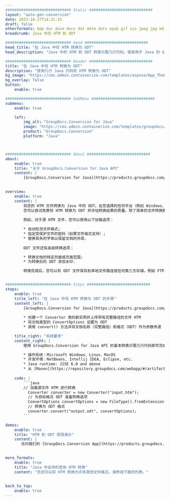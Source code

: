 ```yaml
---
############################# Static ############################
layout: "auto-gen-conversion"
date: 2023-10-27T14:21:15
draft: false
otherformats: bmp doc docm docx dot dotm dotx epub gif ico jpeg jpg md odt ott pdf png psd rtf tex tif tiff txt xps
breadcrumb: Java 中的 HTM 到 ODT

############################# Head ############################
head_title: "在 Java 中将 HTM 转换为 ODT"
head_description: "Java 中的 HTM 到 ODT 转换只需几行代码。使用用于 Java 的 GroupDocs 文档转换 API 转换 160 多种文件格式"

############################# Header ############################
title: "在 Java 中将 HTM 转换为 ODT"
description: "使用几行 Java 代码将 HTM 转换为 ODT"
bg_image: "https://cms.admin.containerize.com/templates/aspose/App_Themes/V3/images/bg/header1.png"
bg_overlay: false
button:
    enable: true

############################# SubMenu ############################
submenu:
    enable: true

    left:
        img_alt: "GroupDocs.Conversion for Java"
        image: "https://cms.admin.containerize.com/templates/groupdocs/images/product-logos/90x90-noborder/groupdocs-conversion-java.png"
        product: "GroupDocs.Conversion"
        platform: "Java"



############################# About ############################
about:
    enable: true
    title: "关于 GroupDocs.Conversion for Java API"
    content: |
        [GroupDocs.Conversion for Java](https://products.groupdocs.com/conversion/java/) 是一种高级文件格式转换 API，用于在 Microsoft Office、OpenDocument、PDF、HTML、电子邮件、CAD 等流行图像和文档格式之间进行转换。只需几行代码即可完成更多工作。本机 API 会自动检测原始文档的格式，并提供许多选项来自定义转换后的文档。除了从文档中提取信息的功能外，它还默认支持将转换结果缓存到本地磁盘。但是，任何类型的缓存存储都可以通过实施适当的接口来支持 - Amazon S3、Dropbox、Google Drive、Windows Azure、Reddis 或任何其他接口。
    

overview:
    enable: true
    content: |
        将您的 HTM 文件转换为 Java 中的 ODT。在您选择的任何平台（例如 Windows、Linux、macOS）上，只需几行 Java 代码。
        您可以尝试免费将 HTM 转换为 ODT 并评估转换结果的质量。除了简单的文件转换脚本外，您还可以尝试更复杂的选项来加载 HTM 源文件并存储 ODT 输出。 
        
        例如，对于源 HTM 文件，您可以使用以下加载选项：

        * 自动检测文件格式;
        * 指定受保护文件的密码（如果文件格式支持）;
        * 替换丢失的字体以保留文档的外观.
        
        ODT 文件还有高级转换选项：

        * 转换文档的特定页面或页面范围;
        * 为转换后的 ODT 添加水印.

        转换完成后，您可以将 ODT 文件保存到本地文件路径或任何第三方存储，例如 FTP、Amazon S3、Google Drive、Dropbox 等。请注意 - 转换 HTM到 ODT，您不需要安装任何额外的软件，例如 MS Office、Open Office、Adobe Acrobat Reader 等。


############################# Steps ############################
steps:
    enable: true
    title_left: "在 Java 中将 HTM 转换为 ODT 的步骤"
    content_left: |
        [GroupDocs.Conversion for Java](https://products.groupdocs.com/conversion/java/) 允许开发人员使用几行代码轻松地将 HTM 文件转换为 ODT。
        
        * 创建一个 Converter 类的新实例并上传带有完整路径的文件 HTM
        * 将文档类型的 ConvertOptions 设置为 ODT
        * 调用 convert() 方法并将文档名称（完整路径）和格式（ODT）作为参数传递

    title_right: "系统要求"
    content_right: |
        使用 GroupDocs.Conversion for Java API 的基本转换只需几行代码即可完成。所有主要平台和操作系统都支持我们的 API。在执行以下代码之前，请确保您的系统上安装了以下先决条件。

        * 操作系统：Microsoft Windows、Linux、MacOS
        * 开发环境：NetBeans, Intellij IDEA, Eclipse, etc.
        * Java runtime: J2SE 6.0 and above
        * 从 [Maven](https://repository.groupdocs.com/webapp/#/artifacts/browse/tree/General/repo/com/groupdocs/groupdocs-conversion) 获取最新的 GroupDocs.Conversion for Java
         
    code: |
        ```java    
        // 加载源文件 HTM 进行转换
          Converter converter = new Converter("input.htm");
          // 为目标格式 ODT 准备转换选项
          ConvertOptions convertOptions = new FileType().fromExtension("odt").getConvertOptions();
          // 转换为 ODT 格式
          converter.convert("output.odt", convertOptions);
        ```

demos:
    enable: true
    title: "HTM 到 ODT 现场演示"
    content: |
       访问我们的 [GroupDocs.Conversion App](https://products.groupdocs.app/conversion/family) 网站并立即尝试 HTM 到 ODT 转换。免费演示具有以下好处
          

more_formats:
    enable: true
    title: "Java 中支持的其他 HTM 转换"
    content: "您还可以将 HTM 转换为许多其他文件格式。请参阅下面的列表。"
       
       
back_to_top:
    enable: true
---
```

